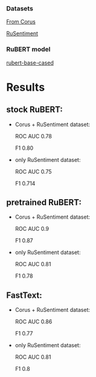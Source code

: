 ### Datasets
[From Corus](http://study.mokoron.com/)

[RuSentiment](https://gitlab.com/kensand/rusentiment/tree/master/Dataset)

### RuBERT model
[rubert-base-cased](https://huggingface.co/DeepPavlov/rubert-base-cased)


# Results

## stock RuBERT:

* Corus + RuSentiment dataset: 
  
  ROC AUC 0.78
  
  F1 0.80

* only RuSentiment dataset: 

  ROC AUC 0.75   
  
  F1 0.714

## pretrained RuBERT:

* Corus + RuSentiment dataset: 

  ROC AUC 0.9   
  
  F1 0.87

* only RuSentiment dataset: 

  ROC AUC 0.81   
  
  F1 0.78

## FastText:

* Corus + RuSentiment dataset: 

  ROC AUC 0.86   
  
  F1 0.77

* only RuSentiment dataset: 

  ROC AUC 0.81   
  
  F1 0.8
